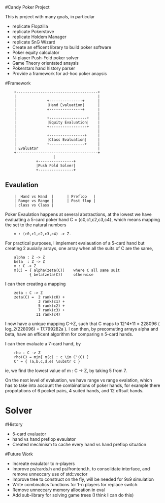 
#Candy Poker Project

This is project with many goals, in particular

* replicate Flopzilla
* replicate Pokerstove
* replicate Holdem Manager
* replicate SnG Wizard
* Create an efficent library to build poker software
* Poker equity calculator
* N-player Push-Fold poker solver
* Game Theory orientated anaysis
* Pokerstars hand history parser
* Provide a framework for ad-hoc poker anaysis

#Framework 



        +-------------------------------------+
        |                                     |
        |              +---------------+      |
        |              |Hand Evaluation|      |
        |              +---------------+      |
        |                                     |
        |              +-----------------+    |
        |              |Equity Evaluation|    |
        |              +-----------------+    |
        |                                     |
        |              +----------------+     |
        |              |Class Evaluation|     |
        |              +----------------+     |
        | Evaluator                           |
        +-------------------------------------+
                          |
                  +----------------+
                  |Push Fold Solver|
                  +----------------+


## Evaulation

        |  Hand vs Hand  |      | Preflop   |
        | Range vs Range |      | Post flop |
        | class vs Class |


Poker Evaulation happens at several abstractions, at the lowest we have evaluating a 5-card poker hand C = {c0,c1,c2,c3,c4}, which means mapping the set to the natural numbers

        m : (c0,c1,c2,c3,c4) -> Z.

For practical purposes, I implement evalauation of a 5-card hand but creating 2 auxially arrays, one array when all the suits of C are the same,
        
        alpha : Z -> Z
        beta  : Z -> Z
        m : C -> Z
        m(C) = { alpha(zeta(C))    where C all same suit 
               { beta(zeta(C))     otherwise

I can then creating a mapping 

        zeta : C -> Z
        zeta(C) =  2 rank(c0) +
                   3 rank(c1) +
                   5 rank(c2) + 
                   7 rank(c3) + 
                  11 rank(c4)

I now have a unique mapping C->Z, such that C maps to 12^4\*11 = 228096 ( log_2(228096) = 17.799282a ).
I can then, by precomuting arrays alpha and beta, have an efficent algorithm for comparing n 5-card hands.

I can then evaluate a 7-card hand, by 

        rho : C -> Z
        rho(C) = min{ m(c) : c \in C'(C) }
        C' = { (a,b,c,d,e) \substr C }

ie, we find the lowest value of m : C -> Z, by taking 5 from 7.

On the next level of evaluation, we have range vs range evalation, which has to take into account the combinations of poker hands, for example there propotations of 6 pocket pairs, 4 suited hands, and 12 offsuit hands.


# Solver


                
#History
* 5-card evaluator       
* hand vs hand preflop evaulator
* Created mechinism to cache every hand vs hand preflop situation

#Future Work

* Increate evaulator to n-players
* Improve ps/cards.h and ps/frontend.h, to consolidate interface, and remove unneccary use of std::vector
* Improve tree to construct on the fly, will be needed for 9x9 simulation 
* Write combinatics functions for 1-n players for replace switch
* Remove unneccary memory allocation in eval
* Add sub-library for solving game trees (I think I can do this)


